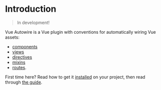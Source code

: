 # Introduction

> In development!

Vue Autowire is a Vue plugin with conventions for automatically wiring Vue assets:
- [components](./guide/registering-components.md)
- [views](./guide/registering-views.md)
- [directives](./guide/registering-directives.md)
- [mixins](./guide/registering-mixins.md)
- [routes](./guide/registering-routes.md).

First time here? Read how to get it [installed](./installation.md) on your project, then read through [the guide](./guide/README.md).

